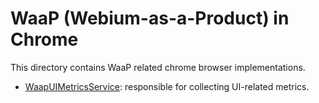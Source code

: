 # WaaP (Webium-as-a-Product) in Chrome

This directory contains WaaP related chrome browser implementations.

-   [WaapUIMetricsService][1]: responsible for collecting UI-related metrics.

[1]: https://docs.google.com/document/d/13nVm0v4hKFfTjbsE0n7loh3seBdRmqyLXByZqjlpc8Q/edit?tab=t.0#
